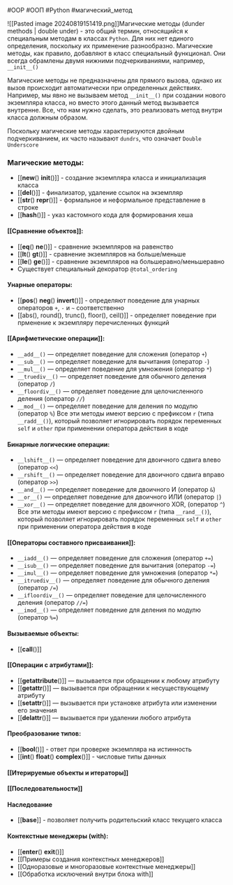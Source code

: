 #OOP #ООП #Python #магический_метод 


![[Pasted image 20240819151419.png]]Магические методы (dunder methods | double under) - это общий термин, относящийся к специальным методам в классах `Python`. Для них нет единого определения, поскольку их применение разнообразно. Магические методы, как правило, добавляют в класс специальный функционал. Они всегда обрамлены двумя нижними подчеркиваниями, например, `__init__()`

Магические методы не предназначены для прямого вызова, однако их вызов происходит автоматически при определенных действиях. Например, мы явно не вызываем метод `__init__()` при создании нового экземпляра класса, но вместо этого данный метод вызывается внутренне. Все, что нам нужно сделать, это реализовать метод внутри класса должным образом.

Поскольку магические методы характеризуются двойным подчеркиванием, их часто называют `dundrs`, что означает `Double Underscore`

### Магические методы:
- [[__new__() __init__()]] - создание экземпляра класса и инициализация класса
- [[__del__()]] - финализатор, удаление ссылок на экземпляр
- [[__str__() __repr__()]] - формальное и неформальное представление в строке
- [[__hash__()]] - указ кастомного кода для формирования хеша
#### [[Сравнение объектов]]:
- [[__eq__() __ne__()]]  - сравнение экземпляров на равенство
- [[__lt__() __gt__()]] - сравнение экземпляров на больше/меньше
- [[__le__() __ge__()]] - сравнение экземпляров на большеравно/меньшеравно
- Существует специальный декоратор `@total_ordering`
#### Унарные операторы:
- [[__pos__() __neg__() __invert__()]] - определяют поведение для унарных операторов `+`, `-` и `~` соответственно
- [[abs(), round(), trunc(), floor(), ceil()]] - определяет поведение при прменение к экземпляру перечисленных функций
#### [[Арифметические операции]]:
- `__add__()` — определяет поведение для сложения (оператор `+`)
- `__sub__()` — определяет поведение для вычитания (оператор `-`)
- `__mul__()` — определяет поведение для умножения (оператор `*`)
- `__truediv__()` — определяет поведение для обычного деления (оператор `/`)
- `__floordiv__()` — определяет поведение для целочисленного деления (оператор `//`)
- `__mod__()` — определяет поведение для деления по модулю (оператор `%`)
Все эти методы имеют версию с префиксом `r` (типа `__radd__()`), который позволяет игнорировать порядок переменных `self` и `other` при применении оператора действия в коде
#### Бинарные логические операции:
- `__lshift__()` — определяет поведение для двоичного сдвига влево (оператор `<<`)
- `__rshift__()` — определяет поведение для двоичного сдвига вправо (оператор `>>`)
- `__and__()` — определяет поведение для двоичного И (оператор `&`)
- `__or__()` — определяет поведение для двоичного ИЛИ (оператор `|`)
- `__xor__()` — определяет поведение для двоичного XOR, (оператор `^`)
Все эти методы имеют версию с префиксом `r` (типа `__rand__()`), который позволяет игнорировать порядок переменных `self` и `other` при применении оператора действия в коде
#### [[Операторы составного присваивания]]:
- `__iadd__()` — определяет поведение для сложения (оператор `+=`)
- `__isub__()` — определяет поведение для вычитания (оператор `-=`)
- `__imul__()` — определяет поведение для умножения (оператор `*=`)
- `__itruediv__()` — определяет поведение для обычного деления (оператор `/=`)
- `__ifloordiv__()` — определяет поведение для целочисленного деления (оператор `//=`)
- `__imod__()` — определяет поведение для деления по модулю (оператор `%=`)
#### Вызываемые объекты:
- [[__call__()]]
#### [[Операции с атрибутами]]:
- [[__getattribute__()]] — вызывается при обращении к любому атрибуту
- [[__getattr__()]] — вызывается при обращении к несуществующему атрибуту
- [[__setattr__()]] — вызывается при установке атрибута или изменении его значения
- [[__delattr__()]] — вызывается при удалении любого атрибута
#### Преобразование типов:
- [[__bool__()]] - ответ при проверке экземпляра на истинность
- [[__int__() __float__() __complex__()]] - числовые типы данных
#### [[Итерируемые объекты и итераторы]]
#### [[Последовательности]]

#### Наследование
- [[__base__]] - позволяет получить родительский класс текущего класса
#### Контекстные менеджеры (with):
- [[__enter__() __exit__()]]
- [[Примеры создания контекстных менеджеров]]
- [[Одноразовые и многоразовые контекстные менеджеры]]
- [[Обработка исключений внутри блока with]]